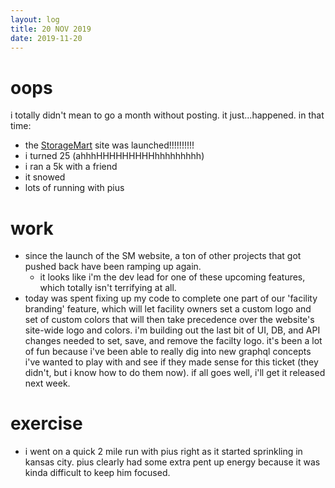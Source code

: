 ```yaml
---
layout: log
title: 20 NOV 2019
date: 2019-11-20
---
```


# oops

i totally didn't mean to go a month without posting. it just...happened. in that time:
- the [StorageMart](https://www.storage-mart.com/) site was launched!!!!!!!!!!
- i turned 25 (ahhhHHHHHHHHHhhhhhhhhh)
- i ran a 5k with a friend
- it snowed
- lots of running with pius

# work

- since the launch of the SM website, a ton of other projects that got pushed back have been ramping up again.
    - it looks like i'm the dev lead for one of these upcoming features, which totally isn't terrifying at all.
- today was spent fixing up my code to complete one part of our 'facility branding' feature, which will let facility owners set a custom logo and set of custom colors that will then take precedence over the website's site-wide logo and colors. i'm building out the last bit of UI, DB, and API changes needed to set, save, and remove the facilty logo. it's been a lot of fun because i've been able to really dig into new graphql concepts i've wanted to play with and see if they made sense for this ticket (they didn't, but i know how to do them now). if all goes well, i'll get it released next week.

# exercise

- i went on a quick 2 mile run with pius right as it started sprinkling in kansas city. pius clearly had some extra pent up energy because it was kinda difficult to keep him focused.

